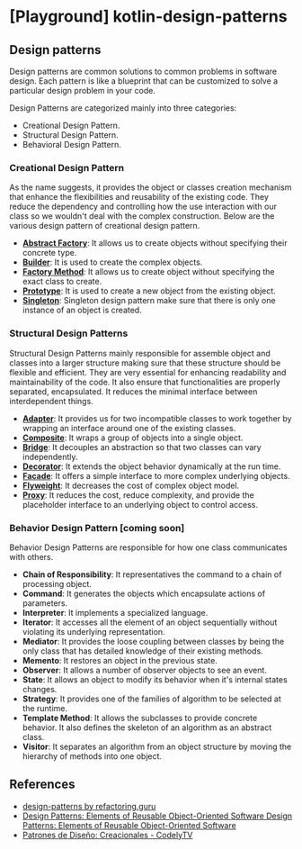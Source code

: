 # [Playground] kotlin-design-patterns
## Design patterns
Design patterns are common solutions to common problems in software design. Each pattern is like a blueprint that can be customized to solve a particular design problem in your code.

Design Patterns are categorized mainly into three categories: 
- Creational Design Pattern.
- Structural Design Pattern.
- Behavioral Design Pattern.


### Creational Design Pattern

As the name suggests, it provides the object or classes creation mechanism that enhance the flexibilities and reusability of the existing code. They reduce the dependency and controlling how the use interaction with our class so we wouldn't deal with the complex construction. Below are the various design pattern of creational design pattern.

- **[Abstract Factory](https://github.com/santimattius/kotlin-design-patterns/tree/master/src/main/kotlin/creational_design_pattern/abstract_factory)**: It allows us to create objects without specifying their concrete type.
- **[Builder](https://github.com/santimattius/kotlin-design-patterns/tree/master/src/main/kotlin/creational_design_pattern/builder)**: It is used to create the complex objects.
- **[Factory Method](https://github.com/santimattius/kotlin-design-patterns/tree/master/src/main/kotlin/creational_design_pattern/factory_method)**: It allows us to create object without specifying the exact class to create.
- **[Prototype](https://github.com/santimattius/kotlin-design-patterns/tree/master/src/main/kotlin/creational_design_pattern/prototype)**: It is used to create a new object from the existing object.
- **[Singleton](https://github.com/santimattius/kotlin-design-patterns/tree/master/src/main/kotlin/creational_design_pattern/singleton)**: Singleton design pattern make sure that there is only one instance of an object is created.

### Structural Design Patterns

Structural Design Patterns mainly responsible for assemble object and classes into a larger structure making sure that these structure should be flexible and efficient. They are very essential for enhancing readability and maintainability of the code. It also ensure that functionalities are properly separated, encapsulated. It reduces the minimal interface between interdependent things.

- **[Adapter](https://github.com/santimattius/kotlin-design-patterns/tree/master/src/main/kotlin/structural_design_patterns/adapter)**: It provides us for two incompatible classes to work together by wrapping an interface around one of the existing classes.
- **[Composite](https://github.com/santimattius/kotlin-design-patterns/tree/master/src/main/kotlin/structural_design_patterns/composite)**: It wraps a group of objects into a single object.
- **[Bridge](https://github.com/santimattius/kotlin-design-patterns/tree/master/src/main/kotlin/structural_design_patterns/bridge)**: It decouples an abstraction so that two classes can vary independently.
- **[Decorator](https://github.com/santimattius/kotlin-design-patterns/tree/master/src/main/kotlin/structural_design_patterns/decorator)**: It extends the object behavior dynamically at the run time.
- **[Facade](https://github.com/santimattius/kotlin-design-patterns/tree/master/src/main/kotlin/structural_design_patterns/facade)**: It offers a simple interface to more complex underlying objects.
- **[Flyweight](https://github.com/santimattius/kotlin-design-patterns/tree/master/src/main/kotlin/structural_design_patterns/flyweight)**: It decreases the cost of complex object model.
- **[Proxy](https://github.com/santimattius/kotlin-design-patterns/tree/master/src/main/kotlin/structural_design_patterns/proxy)**: It reduces the cost, reduce complexity, and provide the placeholder interface to an underlying object to control access.

### Behavior Design Pattern [coming soon]

Behavior Design Patterns are responsible for how one class communicates with others.

- **Chain of Responsibility**: It representatives the command to a chain of processing object.
- **Command**: It generates the objects which encapsulate actions of parameters.
- **Interpreter**: It implements a specialized language.
- **Iterator**: It accesses all the element of an object sequentially without violating its underlying representation.
- **Mediator**: It provides the loose coupling between classes by being the only class that has detailed knowledge of their existing methods.
- **Memento**: It restores an object in the previous state.
- **Observer**: It allows a number of observer objects to see an event.
- **State**: It allows an object to modify its behavior when it's internal states changes.
- **Strategy**: It provides one of the families of algorithm to be selected at the runtime.
- **Template Method**: It allows the subclasses to provide concrete behavior. It also defines the skeleton of an algorithm as an abstract class.
- **Visitor**: It separates an algorithm from an object structure by moving the hierarchy of methods into one object.

## References
- [design-patterns by refactoring.guru](https://refactoring.guru/es/design-patterns)
- [ Design Patterns: Elements of Reusable Object-Oriented Software Design Patterns: Elements of Reusable Object-Oriented Software](https://www.oreilly.com/library/view/design-patterns-elements/0201633612/)
- [Patrones de Diseño: Creacionales - CodelyTV](https://pro.codely.com/library/patrones-de-diseno-creacionales-167860/359848/about/)
